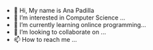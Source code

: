 - 👋 Hi, My name is Ana Padilla
- 👀 I’m interested in Computer Science ...
- 🌱 I’m currently learning onlince programming...
- 💞️ I’m looking to collaborate on ...
- 📫 How to reach me ...

<!---
apdiaz95/apdiaz95 is a ✨ special ✨ repository because its `README.md` (this file) appears on your GitHub profile.
You can click the Preview link to take a look at your changes.
--->
